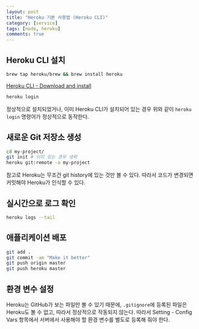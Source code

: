 ```yaml
---
layout: post
title: "Heroku 기본 사용법 (Heroku CLI)"
category: [service]
tags: [node, heroku]
comments: true
---
```


## Heroku CLI 설치

```bash
brew tap heroku/brew && brew install heroku
```

[Heroku CLI - Download and install](https://devcenter.heroku.com/articles/heroku-cli#download-and-install)

```bash
heroku login
```

정상적으로 설치되었거나, 이미 Heroku CLI가 설치되어 있는 경우 위와 같이 `heroku login` 명령어가 정상적으로 동작한다.

## 새로운 Git 저장소 생성

```bash
cd my-project/
git init # 이미 있는 경우 생략
heroku git:remote -a my-project
```

참고로 Heroku는 무조건 git history에 있는 것만 볼 수 있다. 따라서 코드가 변경되면 커밋해야 Heroku가 인식할 수 있다.

## 실시간으로 로그 확인

```bash
heroku logs --tail
```

## 애플리케이션 배포

```bash
git add .
git commit -am "Make it better"
git push origin master
git push heroku master
```

## 환경 변수 설정

Heroku는 GitHub가 보는 파일만 볼 수 있기 때문에, `.gitignore`에 등록된 파일은 Heroku도 볼 수 없고, 따라서 정상적으로 작동되지 않는다. 따라서 Setting - Config Vars 항목에서 서버에서 사용해야 할 환경 변수를 별도로 등록해 줘야 한다.
